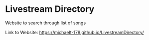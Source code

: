 # Livestream Directory
Website to search through list of songs

Link to Website: https://michaelt-178.github.io/LivestreamDirectory/
